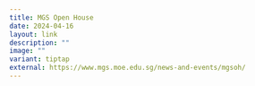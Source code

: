 ```yaml
---
title: MGS Open House
date: 2024-04-16
layout: link
description: ""
image: ""
variant: tiptap
external: https://www.mgs.moe.edu.sg/news-and-events/mgsoh/
---
```

